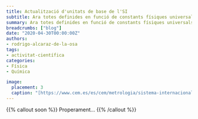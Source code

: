 ```yaml
---
title: Actualització d'unitats de base de l'SI
subtitle: Ara totes definides en funció de constants físiques universals 
summary: Ara totes definides en funció de constants físiques universals.
breadcrumbs: ["blog"]
date: "2020-04-30T00:00:00Z"
authors:
- rodrigo-alcaraz-de-la-osa
tags:
- activitat-científica
categories:
- Física
- Química

image:
  placement: 3
  caption: "[https://www.cem.es/es/cem/metrologia/sistema-internacional-unidades-si](https://www.cem.es/es/cem/metrologia/sistema-internacional-unidades-si)"
---
```


{{% callout soon %}}
Properament...
{{% /callout %}}